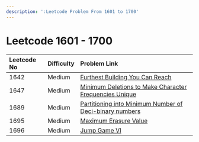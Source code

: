 ```yaml
---
description: ':Leetcode Problem From 1601 to 1700'
---
```


# Leetcode 1601 - 1700



| Leetcode No | Difficulty | Problem Link |
| :--- | :--- | :--- |
| 1642 | Medium | [Furthest Building You Can Reach](../leetcode-medium/leetcode-1642-furthest-building-you-can-reach.md) |
| 1647 | Medium | [Minimum Deletions to Make Character Frequencies Unique](../leetcode-medium/leetcode-1647-minimum-deletions-to-make-character-frequencies-unique.md) |
| 1689 | Medium | [Partitioning into Minimum Number of Deci-binary numbers](../leetcode-medium/leetcode-1689-partitioning-into-minimum-number-of-deci-binary-numbers.md) |
| 1695 | Medium | [Maximum Erasure Value](../leetcode-medium/leetcode-1696-jump-game-vi.md) |
| 1696 | Medium | [Jump Game VI](../leetcode-medium/leetcode-1696-jump-game-vi.md) |


